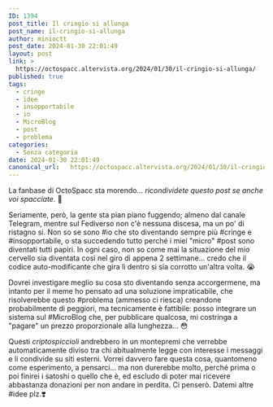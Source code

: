 ```yaml
---
ID: 1394
post_title: Il cringio si allunga
post_name: il-cringio-si-allunga
author: minioctt
post_date: 2024-01-30 22:01:49
layout: post
link: >
  https://octospacc.altervista.org/2024/01/30/il-cringio-si-allunga/
published: true
tags:
  - cringe
  - idee
  - insopportabile
  - io
  - MicroBlog
  - post
  - problema
categories:
  - Senza categoria
date: 2024-01-30 22:01:49
canonical_url:   https://octospacc.altervista.org/2024/01/30/il-cringio-si-allunga/
---
```

<!-- wp:paragraph -->
<p>La fanbase di OctoSpacc sta morendo... <em>ricondividete questo post se anche voi spacciate</em>. 🙏</p>
<!-- /wp:paragraph -->

<!-- wp:paragraph -->
<p>Seriamente, però, la gente sta pian piano fuggendo; almeno dal canale Telegram, mentre sul Fediverso non c'è nessuna discesa, ma un po' di ristagno si. Non so se sono #io che sto diventando sempre più #cringe e #insopportabile, o sta succedendo tutto perché i miei "micro" #post sono diventati tutti papiri. In ogni caso, non so come mai la situazione del mio cervello sia diventata così nel giro di appena 2 settimane... credo che il codice auto-modificante che gira lì dentro si sia corrotto un'altra volta. 😭</p>
<!-- /wp:paragraph -->

<!-- wp:paragraph -->
<p>Dovrei investigare meglio su cosa sto diventando senza accorgermene, ma intanto per il meme ho pensato ad una soluzione impraticabile, che risolverebbe questo #problema (ammesso ci riesca) creandone probabilmente di peggiori, ma tecnicamente è fattibile: posso integrare un sistema sul #MicroBlog che, per pubblicare qualcosa, mi costringa a "pagare" un prezzo proporzionale alla lunghezza... 😳</p>
<!-- /wp:paragraph -->

<!-- wp:paragraph -->
<p>Questi <em>criptospiccioli</em> andrebbero in un montepremi che verrebbe automaticamente diviso tra chi abitualmente legge con interesse i messaggi e li condivide su siti esterni. Vorrei davvero fare questa cosa, quantomeno come esperimento, a pensarci... ma non durerebbe molto, perché prima o poi finirei i satoshi o quello che è, ed escludo di poter mai ricevere abbastanza donazioni per non andare in perdita. Ci penserò. Datemi altre #idee plz.❣️</p>
<!-- /wp:paragraph -->